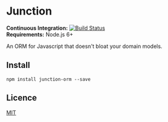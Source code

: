 # Junction
**Continuous Integration:** [![Build Status](https://travis-ci.org/andy-shea/junction-orm.svg?branch=master)](https://travis-ci.org/andy-shea/junction-orm)<br/>
**Requirements:** Node.js 6+

An ORM for Javascript that doesn't bloat your domain models.

## Install

```npm install junction-orm --save```

## Licence

[MIT](./LICENSE)
